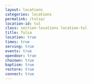 ```yaml
---
layout: locations
categories: locations
permalink: /tulsa/
location-id: tul
class: section-locations location-tul
title: Tulsa
location: true
times: true
serving: true
events: true
opendoor: true
chazown: true
baptism: true
restore: true
connect: true
---
```

